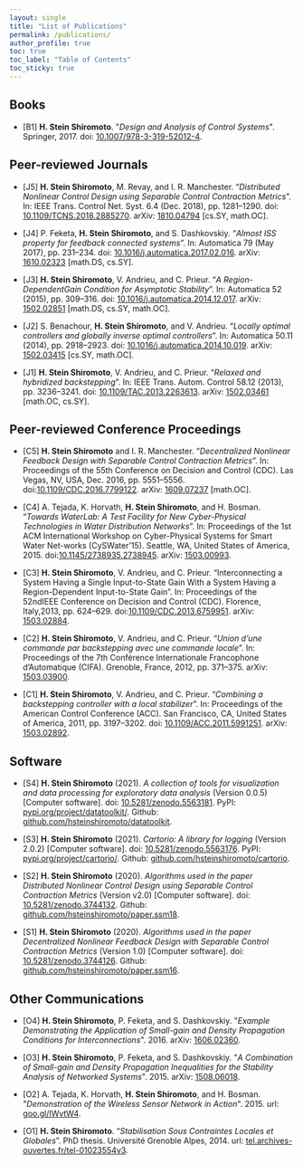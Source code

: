 ```yaml
---
layout: single
title: "List of Publications"
permalink: /publications/
author_profile: true
toc: true
toc_label: "Table of Contents"
toc_sticky: true
---
```


## Books

* [B1] **H. Stein Shiromoto**.
  "*Design and Analysis of Control Systems*". Springer, 2017.
  doi: [10.1007/978-3-319-52012-4](http://dx.doi.org/10.1007/978-3-319-52012-4).

## Peer-reviewed Journals

* [J5] **H. Stein Shiromoto**, M. Revay, and I. R. Manchester. “*Distributed Nonlinear Control Design using Separable Control Contraction Metrics*”. In: IEEE Trans. Control Net. Syst. 6.4 (Dec. 2018), pp. 1281–1290. doi: [10.1109/TCNS.2018.2885270](http://dx.doi.org/10.1109/TCNS.2018.2885270). arXiv: [1810.04794](https://arxiv.org/abs/1810.04794) [cs.SY, math.OC].

* [J4] P. Feketa, **H. Stein Shiromoto**, and S. Dashkovskiy. “*Almost ISS property for feedback connected systems*”. In: Automatica 79 (May 2017), pp. 231–234. doi: [10.1016/j.automatica.2017.02.016](http://dx.doi.org/10.1016/j.automatica.2017.02.016). arXiv: [1610.02323](https://arxiv.org/abs/1610.02323) [math.DS, cs.SY].

* [J3] **H. Stein Shiromoto**, V. Andrieu, and C. Prieur. “*A Region-DependentGain Condition for Asymptotic Stability*”. In: Automatica 52 (2015), pp. 309–316. doi: [10.1016/j.automatica.2014.12.017](http://dx.doi.org/10.1016/j.automatica.2014.12.017). arXiv: [1502.02851](https://arxiv.org/abs/1502.02851) [math.DS, cs.SY, math.OC].

* [J2] S. Benachour, **H. Stein Shiromoto**, and V. Andrieu. “*Locally optimal controllers and globally inverse optimal controllers*”. In: Automatica 50.11 (2014), pp. 2918–2923. doi: [10.1016/j.automatica.2014.10.019](http://dx.doi.org/10.1016/j.automatica.2014.10.019). arXiv: [1502.03415](https://arxiv.org/abs/1502.03415) [cs.SY, math.OC].

* [J1] **H. Stein Shiromoto**, V. Andrieu, and C. Prieur. “*Relaxed and hybridized backstepping*”. In: IEEE Trans. Autom. Control 58.12 (2013), pp. 3236–3241. doi: [10.1109/TAC.2013.2263613](http://dx.doi.org/10.1109/TAC.2013.2263613). arXiv: [1502.03461](https://arxiv.org/abs/1502.03461) [math.OC, cs.SY].

## Peer-reviewed Conference Proceedings

* [C5] **H. Stein Shiromoto** and I. R. Manchester. “*Decentralized Nonlinear Feedback Design with Separable Control Contraction Metrics*”. In: Proceedings of the 55th Conference on Decision and Control (CDC). Las Vegas, NV, USA, Dec. 2016, pp. 5551–5556. doi:[10.1109/CDC.2016.7799122](http://dx.doi.org/10.1109/CDC.2016.7799122). arXiv: [1609.07237](https://arxiv.org/abs/1609.07237) [math.OC].

* [C4] A. Tejada, K. Horvath, **H. Stein Shiromoto**, and H. Bosman. “*Towards WaterLab: A Test Facility for New Cyber-Physical Technologies in Water Distribution Networks*”. In: Proceedings of the 1st ACM International Workshop on Cyber-Physical Systems for Smart Water Net-works (CySWater’15). Seattle, WA, United States of America, 2015. doi:[10.1145/2738935.2738945](http://dx.doi.org/10.1145/2738935.2738945). arXiv: [1503.00993](https://arxiv.org/abs/1503.00993).

* [C3] **H. Stein Shiromoto**, V. Andrieu, and C. Prieur. “Interconnecting a System Having a Single Input-to-State Gain With a System Having a Region-Dependent Input-to-State Gain”. In: Proceedings of the 52ndIEEE Conference on Decision and Control (CDC). Florence, Italy,2013, pp. 624–629. doi:[10.1109/CDC.2013.6759951](http://dx.doi.org/10.1109/CDC.2013.6759951). arXiv: [1503.02884](https://arxiv.org/abs/1503.02884).

* [C2] **H. Stein Shiromoto**, V. Andrieu, and C. Prieur. “*Union d’une commande par backstepping avec une commande locale*”. In: Proceedings of the 7th Conférence Internationale Francophone d’Automatique (CIFA). Grenoble, France, 2012, pp. 371–375. arXiv: [1503.03900](https://arxiv.org/abs/1503.03900).

* [C1] **H. Stein Shiromoto**, V. Andrieu, and C. Prieur. “*Combining a backstepping controller with a local stabilizer*”. In: Proceedings of the American Control Conference (ACC). San Francisco, CA, United States of America, 2011, pp. 3197–3202. doi: [10.1109/ACC.2011.5991251](http://dx.doi.org/10.1109/ACC.2011.5991251). arXiv: [1503.02892](https://arxiv.org/abs/1503.02892).

## Software

* [S4] **H. Stein Shiromoto** (2021). *A collection of tools for visualization and data processing for exploratory data analysis* (Version 0.0.5) [Computer software]. doi: [10.5281/zenodo.5563181](https://doi.org/10.5281/zenodo.5563181). PyPI: [pypi.org/project/datatoolkit/](https://pypi.org/project/datatoolkit/). Github: [github.com/hsteinshiromoto/datatoolkit](https://github.com/hsteinshiromoto/datatoolkit).

* [S3] **H. Stein Shiromoto** (2021). *Cartorio: A library for logging* (Version 2.0.2) [Computer software]. doi: [10.5281/zenodo.5563176](https://doi.org/10.5281/zenodo.5563176). PyPI: [pypi.org/project/cartorio/](https://pypi.org/project/cartorio/). Github: [github.com/hsteinshiromoto/cartorio](https://github.com/hsteinshiromoto/cartorio).

* [S2] **H. Stein Shiromoto** (2020). *Algorithms used in the paper Distributed Nonlinear Control Design using Separable Control Contraction Metrics* (Version v2.0) [Computer software]. doi: [10.5281/zenodo.3744132](https://doi.org/10.5281/zenodo.3744132). Github: [github.com/hsteinshiromoto/paper.ssm18](https://github.com/hsteinshiromoto/paper.ssm18).

* [S1] **H. Stein Shiromoto** (2020). *Algorithms used in the paper Decentralized Nonlinear Feedback Design with Separable Control Contraction Metrics* (Version 1.0) [Computer software]. doi: [10.5281/zenodo.3744126](https://doi.org/10.5281/zenodo.3744126). Github: [github.com/hsteinshiromoto/paper.ssm16](https://github.com/hsteinshiromoto/paper.ssm16).

## Other Communications

* [O4] **H. Stein Shiromoto**, P. Feketa, and S. Dashkovskiy. "*Example Demonstrating the Application of Small-gain and Density Propagation Conditions for Interconnections*". 2016. arXiv: [1606.02360](https://arxiv.org/abs/1606.02360).

* [O3] **H. Stein Shiromoto**, P. Feketa, and S. Dashkovskiy. "*A Combination of Small-gain and Density Propagation Inequalities for the Stability Analysis of Networked Systems*". 2015. arXiv: [1508.06018](https://arxiv.org/abs/1508.06018).

* [O2] A. Tejada, K. Horvath, **H. Stein Shiromoto**, and H. Bosman. "*Demonstration of the Wireless Sensor Network in Action*". 2015. url: [goo.gl/IWvtW4](http://goo.gl/IWvtW4).

* [O1] **H.  Stein Shiromoto**.  “*Stabilisation Sous Contraintes Locales et Globales*”. PhD thesis. Université Grenoble Alpes, 2014. url: [tel.archives-ouvertes.fr/tel-01023554v3](https://tel.archives-ouvertes.fr/tel-01023554v3).
